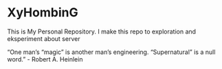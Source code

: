 # XyHombinG
This is My Personal Repository. 
I make this repo to exploration and eksperiment about server

“One man’s “magic” is another man’s engineering. “Supernatural” is a null word.” - Robert A. Heinlein
